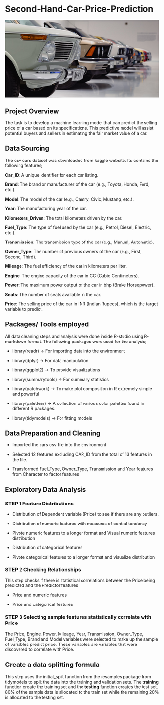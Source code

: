 # Second-Hand-Car-Price-Prediction

![](Cars_image.png)

## Project Overview

The task is to develop a machine learning model that can predict the selling price of a car based on its specifications. This predictive model will assist potential buyers and sellers in estimating the fair market value of a car.

## Data Sourcing

The csv cars dataset was downloaded from kaggle website. Its contains the following features;

**Car_ID**: A unique identifier for each car listing.

**Brand**: The brand or manufacturer of the car (e.g., Toyota, Honda, Ford, etc.).

**Model**: The model of the car (e.g., Camry, Civic, Mustang, etc.).

**Year**: The manufacturing year of the car.

**Kilometers_Driven**: The total kilometers driven by the car.

**Fuel_Type**: The type of fuel used by the car (e.g., Petrol, Diesel, Electric, etc.).

**Transmission**: The transmission type of the car (e.g., Manual, Automatic).

**Owner_Type**: The number of previous owners of the car (e.g., First, Second, Third).

**Mileage**: The fuel efficiency of the car in kilometers per liter.

**Engine**: The engine capacity of the car in CC (Cubic Centimeters).

**Power**: The maximum power output of the car in bhp (Brake Horsepower).

**Seats**: The number of seats available in the car.

**Price**: The selling price of the car in INR (Indian Rupees), which is the target variable to predict.

## Packages/ Tools employed

All data cleaning steps and analysis were done inside R-studio using R-markdown format. The following packages were used for the analysis;

- library(readr) -> For importing data into the environment

- library(dplyr) -> For data manipulation

- library(ggplot2) -> To provide visualizations

- library(summarytools) -> For summary statistics

- library(patchwork) -> To make plot composition in R extremely simple and powerful

- library(paletteer) -> A collection of various color palettes found in different R packages.

- library(tidymodels) -> For fitting models

## **Data Preparation and Cleaning**

- Imported the cars csv file into the environment

- Selected 12 features excluding CAR_ID from the total of 13 features in the file.

- Transformed Fuel_Type, Owner_Type, Transmission and Year features from Character to factor features


## **Exploratory Data Analysis**

### **STEP 1** Feature Distributions

- Distribution of Dependent variable (Price) to see if there are any outliers.

- Distribution of numeric features with measures of central tendency

- Pivote numeric features to a longer format and Visual numeric features distribution

- Distribution of categorical features

- Pivote categorical features to a longer format and visualize distribution

### **STEP 2** Checking Relationships

This step checks if there is statistical correlations between the Price being predicted and the Predictor features

- Price and numeric features

- Price and categorical features

### **STEP 3** Selecting sample features statistically correlate with Price

The Price, Engine, Power, Mileage, Year, Transmission, Owner_Type,
Fuel_Type, Brand and Model variables were selected to make up the sample of variables predict price. These  variables are variables that were discovered to correlate with Price.

## **Create a data splitting formula**

This step uses the initial_split function from the resamples package from tidymodels to split the data into the training and validation sets.
The **training** function create the training set and the **testing** function creates the  test set. 80% of the sample data is allocated to the train set while the remaining 20% is allocated to the testing set.


